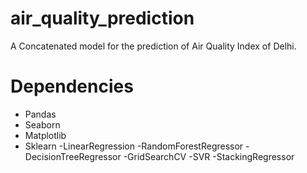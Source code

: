 # air_quality_prediction
A Concatenated model for the prediction of Air Quality Index of Delhi.

# Dependencies
- Pandas
- Seaborn
- Matplotlib
- Sklearn
    -LinearRegression
    -RandomForestRegressor
    -DecisionTreeRegressor
    -GridSearchCV
    -SVR
    -StackingRegressor
  
  

